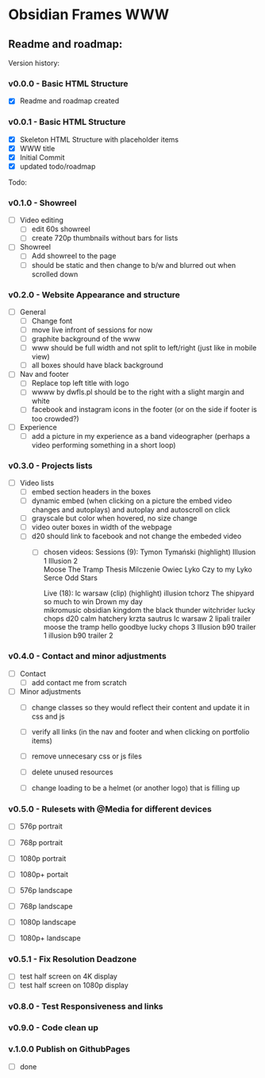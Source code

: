 # Obsidian Frames WWW 
## Readme and roadmap:

Version history:

### **v0.0.0 - Basic HTML Structure**
- [x] Readme and roadmap created

### **v0.0.1 - Basic HTML Structure**
- [x] Skeleton HTML Structure with placeholder items
- [x] WWW title
- [x] Initial Commit
- [x] updated todo/roadmap

Todo:

### **v0.1.0 - Showreel**

- [ ] Video editing
  - [ ] edit 60s showreel
  - [ ] create 720p thumbnails without bars for lists

- [ ] Showreel
  - [ ] Add showreel to the page
  - [ ] should be static and then change to b/w and blurred out when scrolled down

### **v0.2.0 - Website Appearance and structure**

- [ ] General  
  - [ ] Change font
  - [ ] move live infront of sessions for now
  - [ ] graphite background of the www
  - [ ] www should be full width and not split to left/right (just like in mobile view)
  - [ ] all boxes should have black background

- [ ] Nav and footer
  - [ ] Replace top left title with logo
  - [ ] wwww by dwfls.pl should be to the right with a slight margin and white
  - [ ] facebook and instagram icons in the footer (or on the side if footer is too crowded?)

- [ ] Experience
  - [ ] add a picture in my experience as a band videographer (perhaps a video performing something in a short loop)

### **v0.3.0 - Projects lists**

- [ ] Video lists
  - [ ] embed section headers in the boxes 
  - [ ] dynamic embed (when clicking on a picture the embed video changes and autoplays) and autoplay and autoscroll on click
  - [ ] grayscale but color when hovered, no size change
  - [ ] video outer boxes in width of the webpage
  - [ ] d20 should link to facebook and not change the embeded video
    - [ ] chosen videos:
      Sessions (9): 
        Tymon Tymański (highlight)
        Illusion 1 
        Illusion 2        
        Moose The Tramp
        Thesis
        Milczenie Owiec
        Lyko Czy to my
        Lyko Serce
        Odd Stars

      Live (18):
        lc warsaw (clip) (highlight)
        illusion tchorz
        The shipyard so much to win
        Drown my day        
        mikromusic
        obsidian kingdom
        the black thunder
        witchrider
        lucky chops d20
        calm hatchery
        krzta
        sautrus
        lc warsaw 2
        lipali trailer
        moose the tramp hello goodbye
        lucky chops 3
        Illusion b90 trailer 1
        illusion b90 trailer 2

### **v0.4.0 - Contact and minor adjustments**

- [ ] Contact
  - [ ] add contact me from scratch
  
- [ ] Minor adjustments
  - [ ] change classes so they would reflect their content and update it in css and js
  - [ ] verify all links (in the nav and footer and when clicking on portfolio items)
  - [ ] remove unnecesary css or js files
  - [ ] delete unused resources  
  - [ ] change loading to be a helmet (or another logo) that is filling up







### **v0.5.0 - Rulesets with @Media for different devices**
  - [ ] 576p portrait
  - [ ] 768p portrait
  - [ ] 1080p portrait
  - [ ] 1080p+ portait

  - [ ] 576p landscape
  - [ ] 768p landscape
  - [ ] 1080p landscape
  - [ ] 1080p+ landscape

### **v0.5.1 - Fix Resolution Deadzone**
- [ ] test half screen on 4K display
- [ ] test half screen on 1080p display

### **v0.8.0 - Test Responsiveness and links**

### **v0.9.0 - Code clean up**

### **v.1.0.0 Publish on GithubPages**
- [ ] done
